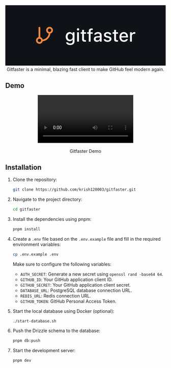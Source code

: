 <div align="center" style="text-wrap: balance;">
<!-- ![Gitfaster](./public/project-logo.png) -->
<img src="./public/project-logo.png" alt="Gitfaster Logo">
<div>Gitfaster is a minimal, blazing fast client to make GitHub feel modern again.</div>
</div>

## Demo

<div align="center">
    <video controls>
        <source src="https://github.com/Krish120003/gitfaster/raw/refs/heads/main/static/gitfaster-demo.mp4" type="video/mp4">
        Your browser does not support the video tag.
    </video>
    <p>Gitfaster Demo</p>
</div>

## Installation

1.  Clone the repository:

    ```sh
    git clone https://github.com/krish120003/gitfaster.git
    ```

2.  Navigate to the project directory:

    ```sh
    cd gitfaster
    ```

3.  Install the dependencies using pnpm:

    ```sh
    pnpm install
    ```

4.  Create a `.env` file based on the `.env.example` file and fill in the required environment variables:

    ```sh
    cp .env.example .env
    ```

    Make sure to configure the following variables:

    - `AUTH_SECRET`: Generate a new secret using `openssl rand -base64 64`.
    - `GITHUB_ID`: Your GitHub application client ID.
    - `GITHUB_SECRET`: Your GitHub application client secret.
    - `DATABASE_URL`: PostgreSQL database connection URL.
    - `REDIS_URL`: Redis connection URL.
    - `GITHUB_TOKEN`: GitHub Personal Access Token.

5.  Start the local database using Docker (optional):

    ```sh
    ./start-database.sh
    ```

6.  Push the Drizzle schema to the database:

    ```sh
    pnpm db:push
    ```

7.  Start the development server:

    ```sh
    pnpm dev
    ```
